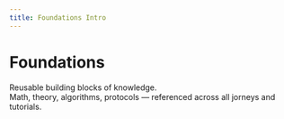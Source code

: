```yaml
---
title: Foundations Intro
---
```


# Foundations

Reusable building blocks of knowledge.  
Math, theory, algorithms, protocols — referenced across all jorneys and tutorials.
